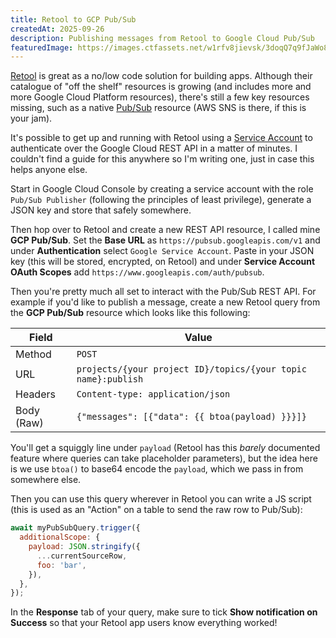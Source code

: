 ```yaml
---
title: Retool to GCP Pub/Sub
createdAt: 2025-09-26
description: Publishing messages from Retool to Google Cloud Pub/Sub
featuredImage: https://images.ctfassets.net/w1rfv8jievsk/3doqQ7q9fJaWo8I1oJKbcu/0108d3fb4174c8a330f5f1b4c66180e9/reinis-birznieks-t0mQSkfVCtM-unsplash.jpg
---
```


[Retool](https://www.retool.com) is great as a no/low code solution for building apps. Although their catalogue of "off the shelf" resources is growing (and includes more and more Google Cloud Platform resources), there's still a few key resources missing, such as a native [Pub/Sub](https://cloud.google.com/pubsub) resource (AWS SNS is there, if this is your jam).

It's possible to get up and running with Retool using a [Service Account](https://cloud.google.com/iam/docs/service-account-overview) to authenticate over the Google Cloud REST API in a matter of minutes. I couldn't find a guide for this anywhere so I'm writing one, just in case this helps anyone else.

Start in Google Cloud Console by creating a service account with the role `Pub/Sub Publisher` (following the principles of least privilege), generate a JSON key and store that safely somewhere.

Then hop over to Retool and create a new REST API resource, I called mine **GCP Pub/Sub**. Set the **Base URL** as `https://pubsub.googleapis.com/v1` and under **Authentication** select `Google Service Account`. Paste in your JSON key (this will be stored, encrypted, on Retool) and under **Service Account OAuth Scopes**
add `https://www.googleapis.com/auth/pubsub`.

Then you're pretty much all set to interact with the Pub/Sub REST API. For example if you'd like to publish a message, create a new Retool query from the **GCP Pub/Sub** resource which looks like this following:

| Field    | Value                                                                                   |
|----------|-----------------------------------------------------------------------------------------|
| Method   | `POST`                                                                                    |
| URL      | `projects/{your project ID}/topics/{your topic name}:publish`                   |
| Headers  | `Content-type: application/json`                                                        |
| Body (Raw)     | `{"messages": [{"data": {{ btoa(payload) }}}]}`                                                                                     |

You'll get a squiggly line under `payload` (Retool has this *barely* documented feature where queries can take placeholder parameters), but the idea here is we use `btoa()` to base64 encode the `payload`, which we pass in from somewhere else.

Then you can use this query wherever in Retool you can write a JS script (this is used as an "Action" on a table to send the raw row to Pub/Sub):

```js
await myPubSubQuery.trigger({
  additionalScope: {
    payload: JSON.stringify({
      ...currentSourceRow,
      foo: 'bar',
    }),
  },
});
```

In the **Response** tab of your query, make sure to tick **Show notification on Success** so that your Retool app users know everything worked!
